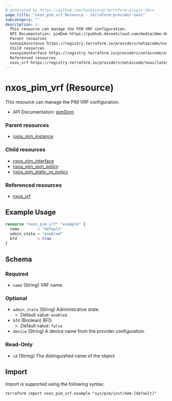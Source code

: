 ```yaml
---
# generated by https://github.com/hashicorp/terraform-plugin-docs
page_title: "nxos_pim_vrf Resource - terraform-provider-nxos"
subcategory: ""
description: |-
  This resource can manage the PIM VRF configuration.
  API Documentation: pimDom https://pubhub.devnetcloud.com/media/dme-docs-10-2-2/docs/Layer%203/pim:Dom/
  Parent resources
  nxospiminstance https://registry.terraform.io/providers/netascode/nxos/latest/docs/resources/pim_instance
  Child resources
  nxospiminterface https://registry.terraform.io/providers/netascode/nxos/latest/docs/resources/pim_interfacenxospimssm_policy https://registry.terraform.io/providers/netascode/nxos/latest/docs/resources/pim_ssm_policynxospimstaticrppolicy https://registry.terraform.io/providers/netascode/nxos/latest/docs/resources/pim_static_rp_policy
  Referenced resources
  nxos_vrf https://registry.terraform.io/providers/netascode/nxos/latest/docs/resources/vrf
---
```


# nxos_pim_vrf (Resource)

This resource can manage the PIM VRF configuration.

- API Documentation: [pimDom](https://pubhub.devnetcloud.com/media/dme-docs-10-2-2/docs/Layer%203/pim:Dom/)

### Parent resources

- [nxos_pim_instance](https://registry.terraform.io/providers/netascode/nxos/latest/docs/resources/pim_instance)

### Child resources

- [nxos_pim_interface](https://registry.terraform.io/providers/netascode/nxos/latest/docs/resources/pim_interface)
- [nxos_pim_ssm_policy](https://registry.terraform.io/providers/netascode/nxos/latest/docs/resources/pim_ssm_policy)
- [nxos_pim_static_rp_policy](https://registry.terraform.io/providers/netascode/nxos/latest/docs/resources/pim_static_rp_policy)

### Referenced resources

- [nxos_vrf](https://registry.terraform.io/providers/netascode/nxos/latest/docs/resources/vrf)

## Example Usage

```terraform
resource "nxos_pim_vrf" "example" {
  name        = "default"
  admin_state = "enabled"
  bfd         = true
}
```

<!-- schema generated by tfplugindocs -->
## Schema

### Required

- `name` (String) VRF name.

### Optional

- `admin_state` (String) Administrative state.
  - Default value: `enabled`
- `bfd` (Boolean) BFD.
  - Default value: `false`
- `device` (String) A device name from the provider configuration.

### Read-Only

- `id` (String) The distinguished name of the object.

## Import

Import is supported using the following syntax:

```shell
terraform import nxos_pim_vrf.example "sys/pim/inst/dom-[default]"
```

